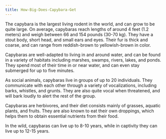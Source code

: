 ```yaml
---
title: How-Big-Does-Capybara-Get
---
```


The capybara is the largest living rodent in the world, and can grow to be quite large. On average, capybaras reach lengths of around 4 feet (1.2 meters) and weigh between 66 and 154 pounds (30-70 kg). They have a stout body, short head, and small ears and eyes. Their fur is thick and coarse, and can range from reddish-brown to yellowish-brown in color.

Capybaras are well-adapted to living in and around water, and can be found in a variety of habitats including marshes, swamps, rivers, lakes, and ponds. They spend most of their time in or near water, and can even stay submerged for up to five minutes.

As social animals, capybaras live in groups of up to 20 individuals. They communicate with each other through a variety of vocalizations, including barks, whistles, and grunts. They are also quite vocal when threatened, and will bark loudly to alert the rest of the group.

Capybaras are herbivores, and their diet consists mainly of grasses, aquatic plants, and fruits. They are also known to eat their own droppings, which helps them to obtain essential nutrients from their food.

In the wild, capybaras can live up to 8-10 years, while in captivity they can live up to 12-15 years.